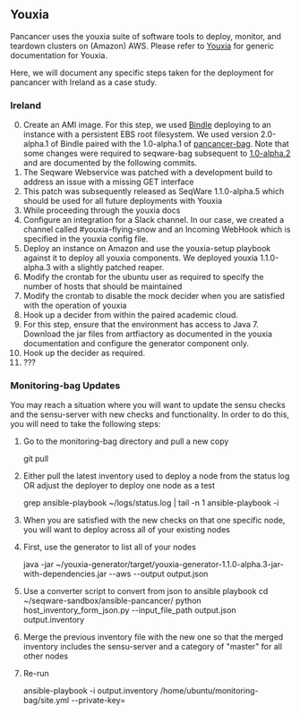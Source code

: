 ## Youxia ##

Pancancer uses the youxia suite of software tools to deploy, monitor, and teardown clusters on (Amazon) AWS.
Please refer to [Youxia](https://github.com/CloudBindle/youxia) for generic documentation for Youxia.

Here, we will document any specific steps taken for the deployment for pancancer with Ireland as a case study.

### Ireland ####

0. Create an AMI image. For this step, we used [Bindle](https://github.com/CloudBindle/Bindle#persistance-of-ephemeral-disks---aws) deploying to an instance with a persistent EBS root filesystem. We used version 2.0-alpha.1 of Bindle paired with the 1.0-alpha.1 of [pancancer-bag](https://github.com/ICGC-TCGA-PanCancer/pancancer-bag). Note that some changes were required to seqware-bag subsequent to [1.0-alpha.2](https://github.com/SeqWare/seqware-bag/releases/tag/1.0-alpha.2) and are documented by the following commits.
  1. The Seqware Webservice was patched with a development build to address an issue with a missing GET interface
  2. This patch was subsequently released as SeqWare 1.1.0-alpha.5 which should be used for all future deployments with Youxia
1. While proceeding through the youxia docs 
  1. Configure an integration for a Slack channel. In our case, we created a channel called #youxia-flying-snow and an Incoming WebHook which is specified in the youxia config file.
  2. Deploy an instance on Amazon and use the youxia-setup playbook against it to deploy all youxia components. We deployed youxia 1.1.0-alpha.3 with a slightly patched reaper.
  3. Modify the crontab for the ubuntu user as required to specify the number of hosts that should be maintained
  4. Modify the crontab to disable the mock decider when you are satisfied with the operation of youxia
2. Hook up a decider from within the paired academic cloud.  
  1. For this step, ensure that the environment has access to Java 7. Download the jar files from artfiactory as documented in the youxia documentation and configure the generator component only.
3. Hook up the decider as required.
4. ???

### Monitoring-bag Updates ###

You may reach a situation where you will want to update the sensu checks and the sensu-server with new checks and functionality. In order to do this, you will need to take the following steps:

1. Go to the monitoring-bag directory and pull a new copy

   git pull
2. Either pull the latest inventory used to deploy a node from the status log OR adjust the deployer to deploy one node as a test

    grep ansible-playbook ~/logs/status.log | tail -n 1 
    ansible-playbook -i <found inventory> <path to monitoring-bag> 
3. When you are satisfied with the new checks on that one specific node, you will want to deploy across all of your existing nodes
4. First, use the generator to list all of your nodes

    java -jar ~/youxia-generator/target/youxia-generator-1.1.0-alpha.3-jar-with-dependencies.jar --aws --output output.json
5. Use a converter script to convert from json to ansible playbook 
    cd ~/seqware-sandbox/ansible-pancancer/
    python host_inventory_form_json.py  --input_file_path output.json output.inventory
6. Merge the previous inventory file with the new one so that the merged inventory includes the sensu-server and a category of "master" for all other nodes
7. Re-run

    ansible-playbook -i output.inventory  /home/ubuntu/monitoring-bag/site.yml --private-key=<ssk key>

